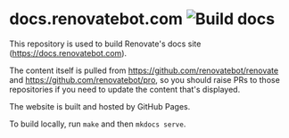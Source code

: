 # docs.renovatebot.com ![Build docs](https://github.com/renovatebot/renovatebot.github.io/workflows/docs/badge.svg?branch=build)

This repository is used to build Renovate's docs site (https://docs.renovatebot.com).

The content itself is pulled from https://github.com/renovatebot/renovate and https://github.com/renovatebot/pro, so you should raise PRs to those repositories if you need to update the content that's displayed.

The website is built and hosted by GitHub Pages.

To build locally, run `make` and then `mkdocs serve`.
